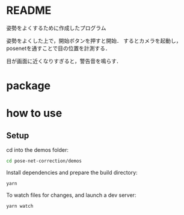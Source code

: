 # README
姿勢をよくするために作成したプログラム

姿勢をよくした上で，開始ボタンを押すと開始．
するとカメラを起動し，posenetを通すことで目の位置を計測する．

目が画面に近くなりすぎると，警告音を鳴らす．

# package 

# how to use 

## Setup

cd into the demos folder:

```sh
cd pose-net-correction/demos
```

Install dependencies and prepare the build directory:

```sh
yarn
```

To watch files for changes, and launch a dev server:

```sh
yarn watch
```




